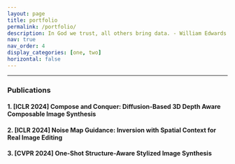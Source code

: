 ```yaml
---
layout: page
title: portfolio
permalink: /portfolio/
description: In God we trust, all others bring data. - William Edwards Deming (1900-1993)
nav: true
nav_order: 4
display_categories: [one, two]
horizontal: false
---
```


---
### **Publications**

#### 1. [ICLR 2024] Compose and Conquer: Diffusion-Based 3D Depth Aware Composable Image Synthesis






#### 2. [ICLR 2024] Noise Map Guidance: Inversion with Spatial Context for Real Image Editing





#### 3. [CVPR 2024] One-Shot Structure-Aware Stylized Image Synthesis

